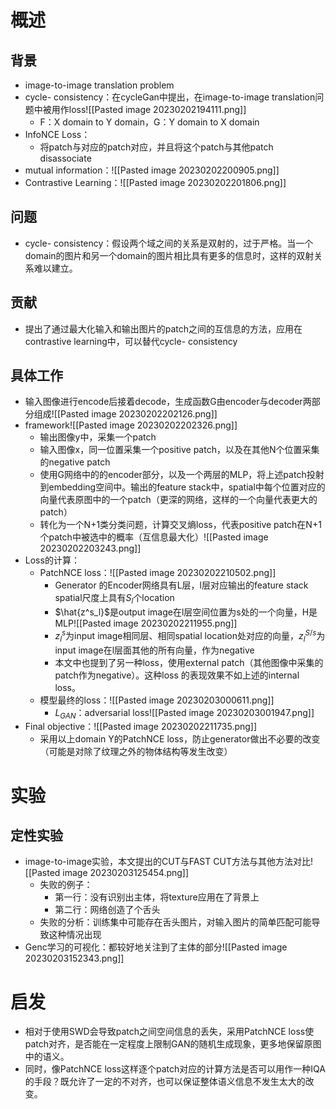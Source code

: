 # 概述
## 背景
- image-to-image translation problem
- cycle- consistency：在cycleGan中提出，在image-to-image translation问题中被用作loss![[Pasted image 20230202194111.png]]
	- F：X domain to Y domain，G：Y domain to X domain
- InfoNCE Loss：
	- 将patch与对应的patch对应，并且将这个patch与其他patch disassociate
-  mutual information：![[Pasted image 20230202200905.png]]
- Contrastive Learning：![[Pasted image 20230202201806.png]]
## 问题
- cycle- consistency：假设两个域之间的关系是双射的，过于严格。当一个domain的图片和另一个domain的图片相比具有更多的信息时，这样的双射关系难以建立。
## 贡献
- 提出了通过最大化输入和输出图片的patch之间的互信息的方法，应用在contrastive learning中，可以替代cycle- consistency
## 具体工作
- 输入图像进行encode后接着decode，生成函数G由encoder与decoder两部分组成![[Pasted image 20230202202126.png]]
- framework![[Pasted image 20230202202326.png]]
	- 输出图像y中，采集一个patch
	- 输入图像x，同一位置采集一个positive patch，以及在其他N个位置采集的negative patch
	- 使用G网络中的的encoder部分，以及一个两层的MLP，将上述patch投射到embedding空间中。输出的feature stack中，spatial中每个位置对应的向量代表原图中的一个patch（更深的网络，这样的一个向量代表更大的patch）
	- 转化为一个N+1类分类问题，计算交叉熵loss，代表positive patch在N+1个patch中被选中的概率（互信息最大化）![[Pasted image 20230202203243.png]]
- Loss的计算：
	- PatchNCE loss：![[Pasted image 20230202210502.png]]
		- Generator 的Encoder网络具有L层，l层对应输出的feature stack spatial尺度上具有$S_l$个location
		- $\hat{z^s_l}$是output image在l层空间位置为s处的一个向量，H是MLP![[Pasted image 20230202211955.png]]
		- $z^s_l$为input image相同层、相同spatial location处对应的向量，$z^{S/s}_l$为input image在l层面其他的所有向量，作为negative
		- 本文中也提到了另一种loss，使用external patch（其他图像中采集的patch作为negative）。这种loss 的表现效果不如上述的internal loss。
	- 模型最终的loss：![[Pasted image 20230203000611.png]]
		- $L_{GAN}$：adversarial loss![[Pasted image 20230203001947.png]]
- Final objective：![[Pasted image 20230202211735.png]]
	- 采用以上domain Y的PatchNCE loss，防止generator做出不必要的改变（可能是对除了纹理之外的物体结构等发生改变）
# 实验
## 定性实验
- image-to-image实验，本文提出的CUT与FAST CUT方法与其他方法对比![[Pasted image 20230203125454.png]]
	- 失败的例子：
		- 第一行：没有识别出主体，将texture应用在了背景上
		- 第二行：网络创造了个舌头
	- 失败的分析：训练集中可能存在舌头图片，对输入图片的简单匹配可能导致这种情况出现
- Genc学习的可视化：都较好地关注到了主体的部分![[Pasted image 20230203152343.png]]
# 启发
-  相对于使用SWD会导致patch之间空间信息的丢失，采用PatchNCE loss使patch对齐，是否能在一定程度上限制GAN的随机生成现象，更多地保留原图中的语义。
- 同时，像PatchNCE loss这样逐个patch对应的计算方法是否可以用作一种IQA的手段？既允许了一定的不对齐，也可以保证整体语义信息不发生太大的改变。
